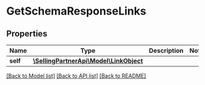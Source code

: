 # GetSchemaResponseLinks

## Properties
Name | Type | Description | Notes
------------ | ------------- | ------------- | -------------
**self** | [**\SellingPartnerApi\Model\LinkObject**](LinkObject.md) |  | 

[[Back to Model list]](../README.md#documentation-for-models) [[Back to API list]](../README.md#documentation-for-api-endpoints) [[Back to README]](../README.md)


